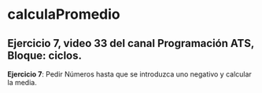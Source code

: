 # calculaPromedio
## Ejercicio 7, video 33 del canal Programación ATS, Bloque: ciclos.
**Ejercicio 7**: Pedir Números hasta que se introduzca uno negativo y calcular la media.

